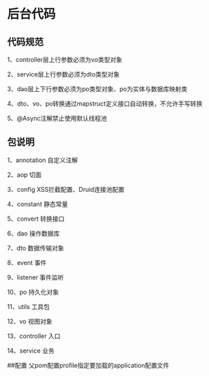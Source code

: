 # 后台代码
## 代码规范
 1、controller层上行参数必须为vo类型对象
 
 2、service层上行参数必须为dto类型对象
 
 3、dao层上下行参数必须为po类型对象、po为实体与数据库映射类
 
 4、dto、vo、po转换通过mapstruct定义接口自动转换，不允许手写转换
 
 5、@Async注解禁止使用默认线程池

 ## 包说明
 
 1、annotation 自定义注解
 
 2、aop 切面
 
 3、config XSS拦截配置、Druid连接池配置
 
 4、constant 静态常量
 
 5、convert 转换接口
 
 6、dao 操作数据库
 
 7、dto 数据传输对象
 
 8、event 事件
 
 9、listener 事件监听
 
 10、po 持久化对象
 
 11、utils 工具包
 
 12、vo 视图对象
 
 13、controller 入口
 
 14、service 业务
 
 ##配置
 父pom配置profile指定要加载的application配置文件